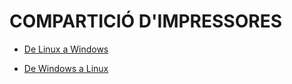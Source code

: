 # COMPARTICIÓ D'IMPRESSORES

- [De Linux a Windows](./Compartir-una-impressora-de-Linux-a-Windows.md)

- [De Windows a Linux](impressora_windows_linux.md)
